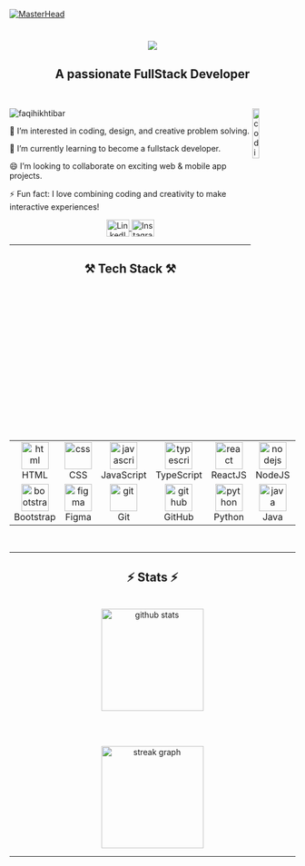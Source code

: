 [![MasterHead](https://i.pinimg.com/originals/90/70/32/9070324cdfc07c68d60eed0c39e77573.gif)](https://faqihikhtibar.io)

<h1 align="center">
    <img src="https://readme-typing-svg.herokuapp.com/?font=Righteous&size=35&center=true&vCenter=true&width=500&height=70&duration=4000&lines=Hi+There!+👋;+I'm+FAQIH+IKHTIBAR!;" />
</h1>

<h2 align="center">A passionate FullStack Developer</h2>

<br/> 

<div>

<img align="right" alt="coding" width="15%" src="https://media1.giphy.com/media/v1.Y2lkPTc5MGI3NjExMGppd3BucXMxenIzZjR6OG5uZ3IwemZhMTdwMG85aHg1NjdiaWUyNyZlcD12MV9pbnRlcm5hbF9naWZfYnlfaWQmY3Q9cw/Ll22OhMLAlVDb8UQWe/giphy_s.gif"/>

<p align="left"> 
  <img src="https://komarev.com/ghpvc/?username=faqihikhtibar&label=Profile%20views&color=0e75b6&style=flat" alt="faqihikhtibar" /> 
</p>
 
👀 I’m interested in coding, design, and creative problem solving.  

🌱 I’m currently learning to become a fullstack developer.  

😄 I’m looking to collaborate on exciting web & mobile app projects.  

⚡ Fun fact: I love combining coding and creativity to make interactive experiences!  

 </div>
 
<div align="center"> 
    <a href="https://www.linkedin.com/in/faqih-ikhtibar-0a770a283" target="_blank">
        <img align="center" src="https://raw.githubusercontent.com/rahuldkjain/github-profile-readme-generator/master/src/images/icons/Social/linked-in-alt.svg" alt="LinkedIn" height="30" width="40" />
    </a>
    <a href="https://www.instagram.com/fqihtbr_" target="_blank">
        <img align="center" src="https://raw.githubusercontent.com/rahuldkjain/github-profile-readme-generator/master/src/images/icons/Social/instagram.svg" alt="Instagram" height="30" width="40" />
    </a>
</div>


 <hr/>
 
<h2 align="center">⚒️ Tech Stack ⚒️</h2>
<br/>
<table align="center">

  <tr>
    <td align="center" width="96">
        <img src="https://skillicons.dev/icons?i=html" width="48" height="48" alt="html" />
        <br>HTML
    </td>
    <td align="center" width="96">
        <img src="https://skillicons.dev/icons?i=css" width="48" height="48" alt="css" />
        <br>CSS
    </td>
    <td align="center" width="96">
        <img src="https://skillicons.dev/icons?i=javascript" width="48" height="48" alt="javascript" />
        <br>JavaScript
    </td>
    <td align="center" width="96">
        <img src="https://skillicons.dev/icons?i=typescript" width="48" height="48" alt="typescript" />
        <br>TypeScript
    </td>
    <td align="center" width="96">
        <img src="https://skillicons.dev/icons?i=react" width="48" height="48" alt="react" />
        <br>ReactJS
    </td>
    <td align="center" width="96">
        <img src="https://skillicons.dev/icons?i=nodejs" width="48" height="48" alt="nodejs" />
        <br>NodeJS
    </td>
    <td align="center" width="96">
        <img src="https://skillicons.dev/icons?i=express" width="48" height="48" alt="express" />
        <br>ExpressJS
    </td>
    <td align="center" width="96">
        <img src="https://skillicons.dev/icons?i=mysql" width="48" height="48" alt="mysql" />
        <br>MySQL
    </td>
    <td align="center" width="96">
        <img src="https://skillicons.dev/icons?i=postgresql" width="48" height="48" alt="postgresql" />
        <br>PostgreSQL
    </td>
    <td align="center" width="96">
        <img src="https://skillicons.dev/icons?i=tailwind" width="48" height="48" alt="tailwind" />
        <br>TailwindCSS
    </td>

</tr>
<tr>
    <td align="center" width="96">
        <img src="https://skillicons.dev/icons?i=bootstrap" width="48" height="48" alt="bootstrap" />
        <br>Bootstrap
    </td>
    <td align="center" width="96">
        <img src="https://skillicons.dev/icons?i=figma" width="48" height="48" alt="figma" />
        <br>Figma
    </td>
    <td align="center" width="96">
        <img src="https://skillicons.dev/icons?i=git" width="48" height="48" alt="git" />
        <br>Git
    </td>
    <td align="center" width="96">
        <img src="https://skillicons.dev/icons?i=github" width="48" height="48" alt="github" />
        <br>GitHub
    </td>
    <td align="center" width="96">
        <img src="https://skillicons.dev/icons?i=python" width="48" height="48" alt="python" />
        <br>Python
    </td>
    <td align="center" width="96">
        <img src="https://skillicons.dev/icons?i=java" width="48" height="48" alt="java" />
        <br>Java
    </td>
  <td align="center" width="96">
        <img src="https://skillicons.dev/icons?i=go" width="48" height="48" alt="go" />
        <br>Golang
    </td>
    <td align="center" width="96">
        <img src="https://skillicons.dev/icons?i=linux" width="48" height="48" alt="linux" />
        <br>Linux
    </td>
    <td align="center" width="96">
        <img src="https://skillicons.dev/icons?i=mongodb" width="48" height="48" alt="mongodb" />
        <br>MongoDB
    </td>
  </tr>
</table>

<br/>

<hr/>





###
<h2 align="center">⚡ Stats ⚡</h2>
<br>

<div align="center">

  <img src="https://github-readme-stats.vercel.app/api?username=BaeKayyy&show_icons=true&theme=react&border_radius=10" height="180" alt="github stats" />
  
  <br/><br/>

  <img src="https://streak-stats.demolab.com?user=BaeKayyy&locale=en&mode=daily&theme=dark&hide_border=false&border_radius=5&order=3" height="180" alt="streak graph" />

</div>






</div>
<hr/>
